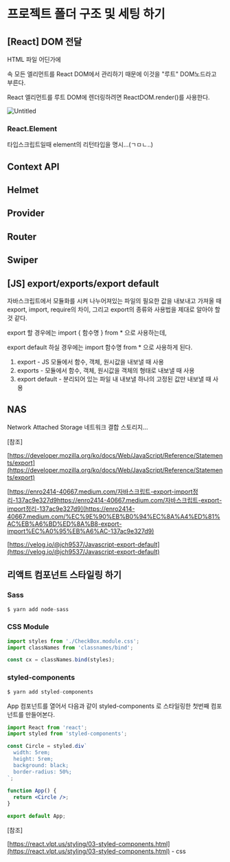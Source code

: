 # 프로젝트 폴더 구조 및 세팅 하기

## [React] DOM 전달

HTML 파일 어딘가에 <div> 속 모든 엘리먼트를 React DOM에서 관리하기 때문에 이것을 "루트" DOM노드라고 부른다. 

React 엘리먼트를 루트 DOM에 렌더링하려면 ReactDOM.render()를 사용한다.

![Untitled](https://user-images.githubusercontent.com/58289110/105181709-7f4a3800-5b6f-11eb-8ed7-0863855e078a.png)

### React.Element

타입스크립트일때 element의 리턴타입을 명시...(ㄱㅁㄴ..)

## Context API

## Helmet

## Provider

## Router
 
## Swiper

## [JS] export/exports/export default

자바스크립트에서 모듈화를 시켜 나누어져있는 파일의 필요한 값을 내보내고 가져올 때 export, import, require의 차이, 그리고 export의 종류와 사용법을 제대로 알아야 할 것 같다.

export 할 경우에는 import { 함수명 } from * 으로 사용하는데,

export default 하실 경우에는 import 함수명 from * 으로 사용하게 된다.

1. export - JS 모듈에서 함수, 객체, 원시값을 내보낼 때 사용
2. exports - 모듈에서 함수, 객체, 원시값을 객체의 형태로 내보낼 때 사용
3. export default - 분리되어 있는 파일 내 내보낼 하나의 고정된 값만 내보낼 때 사용

## NAS

Network Attached Storage 네트워크 결합 스토리지...

[참조]

[https://developer.mozilla.org/ko/docs/Web/JavaScript/Reference/Statements/export](https://developer.mozilla.org/ko/docs/Web/JavaScript/Reference/Statements/export)

[https://enro2414-40667.medium.com/자바스크립트-export-import정리-137ac9e327d9https://enro2414-40667.medium.com/자바스크립트-export-import정리-137ac9e327d9](https://enro2414-40667.medium.com/%EC%9E%90%EB%B0%94%EC%8A%A4%ED%81%AC%EB%A6%BD%ED%8A%B8-export-import%EC%A0%95%EB%A6%AC-137ac9e327d9)

[https://velog.io/@jch9537/Javascript-export-default](https://velog.io/@jch9537/Javascript-export-default)

## 리액트 컴포넌트 스타일링 하기

### Sass

```jsx
$ yarn add node-sass
```

### CSS Module

```jsx
import styles from './CheckBox.module.css';
import classNames from 'classnames/bind';

const cx = classNames.bind(styles);
```

### styled-components

```jsx
$ yarn add styled-components
```

App 컴포넌트를 열어서 다음과 같이 styled-components 로 스타일링한 첫번째 컴포넌트를 만들어본다.

```jsx
import React from 'react';
import styled from 'styled-components';

const Circle = styled.div`
  width: 5rem;
  height: 5rem;
  background: black;
  border-radius: 50%;
`;
 
function App() {
  return <Circle />;
}

export default App;
```
 
[참조]

[https://react.vlpt.us/styling/03-styled-components.html](https://react.vlpt.us/styling/03-styled-components.html) - css
